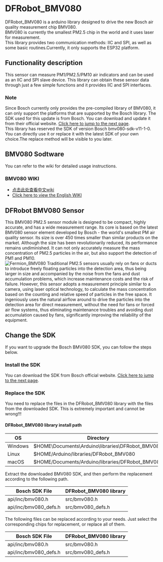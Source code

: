 # DFRobot_BMV080
DFRobot_BMV080 is a arduino library designed to drive the new Bosch air quality measurement chip BMV080. <br>               BMV080 is currently the smallest PM2.5 chip in the world and it uses laser for measurement. <br>                            This library provides two communication methods: IIC and SPI, as well as some basic routines.Currently, it only supports the ESP32 platform.<br>

## Functionality description
This sensor can measure PM1/PM2.5/PM10 air indicators and can be used as an IIC and SPI slave device. This library can obtain these sensor data through just a few simple functions and it provides IIC and SPI interfaces.

### Note
Since Bosch currently only provides the pre-compiled library of BMV080, it can only support the platforms that are supported by the Bosch library. The SDK used for this update is from Bosch. You can download and update it from their official website. [Click here to jump to the next page](https://www.bosch-sensortec.com/products/environmental-sensors/particulate-matter-sensor/bmv080/#documents).<br>
This library has reserved the SDK of version Bosch bmv080-sdk-v11-1-0. You can directly use it or replace it with the latest SDK of your own choice.The replace method will be visible to you later.

## BMV080 Sodtware
You can refer to the wiki for detailed usage instructions.<br>

### BMV080 WIKI
* [点击此处查看中文wiki](https://github.com/lbx-8023/DFRobot_BMV080/wiki/%E4%B8%AD%E6%96%87-WIKI)<br>
* [Click here to view the English WIKI](https://github.com/lbx-8023/DFRobot_BMV080/wiki/English-WIKI)

## DFRobot BMV080 Sensor
This BMV080 PM2.5 sensor module is designed to be compact, highly accurate, and has a wide measurement range. Its core is based on the latest BMV080 sensor element developed by Bosch - the world's smallest PM air quality sensor. Its size is over 450 times smaller than similar products on the market. Although the size has been revolutionarily reduced, its performance remains undiminished. It can not only accurately measure the mass concentration of PM2.5 particles in the air, but also support the detection of PM1 and PM10.<br>
![Fermion_BMV080](https://github.com/lbx-8023/image/Fermion_BMV080.jpg)
Traditional PM2.5 sensors usually rely on fans or ducts to introduce freely floating particles into the detection area, thus being larger in size and accompanied by the noise from the fans and dust accumulation problems, which increase maintenance costs and the risk of failure. However, this sensor adopts a measurement principle similar to a camera, using laser optical technology, to calculate the mass concentration based on the counting and relative speed of particles in the free space. It ingeniously uses the natural airflow around to drive the particles into the detection area for direct measurement, without the need for fans or forced air flow systems, thus eliminating maintenance troubles and avoiding dust accumulation caused by fans, significantly improving the reliability of the equipment. <br>

## Change the SDK
If you want to upgrade the Bosch BMV080 SDK, you can follow the steps below.<br>

### Install the SDK
You can download the SDK from Bosch official website. [Click here to jump to the next page](https://www.bosch-sensortec.com/products/environmental-sensors/particulate-matter-sensor/bmv080/#documents).

### Replace the SDK
You need to replace the files in the DFRobot_BMV080 library with the files from the downloaded SDK. This is extremely important and cannot be wrong!!!<br>

#### DFRobot_BMV080 library install path
| OS | Directory|
|---|---|
|Windows | $HOME\Documents\Arduino\libraries\DFRobot_BMV080|
|Linux| $HOME/Arduino/libraries/DFRobot_BMV080|
|macOS | $HOME/Documents/Arduino/libraries/DFRobot_BMV080|

Extract the downloaded BMV080 SDK, and then perform the replacement according to the following path.

| Bosch SDK File | DFRobot_BMV080 library |
|---|---|
|api/inc/bmv080.h| src/bmv080.h|
|api/inc/bmv080_defs.h| src/bmv080_defs.h|

The following files can be replaced according to your needs. Just select the corresponding chips for replacement, or replace all of them.

| Bosch SDK File | DFRobot_BMV080 library |
|---|---|
|api/inc/bmv080.h| src/bmv080.h|
|api/inc/bmv080_defs.h| src/bmv080_defs.h|